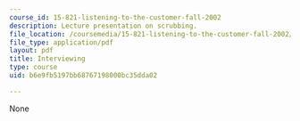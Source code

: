 ```yaml
---
course_id: 15-821-listening-to-the-customer-fall-2002
description: Lecture presentation on scrubbing.
file_location: /coursemedia/15-821-listening-to-the-customer-fall-2002/b6e9fb5197bb68767198000bc35dda02_prep20for20scrubbing20class.pdf
file_type: application/pdf
layout: pdf
title: Interviewing
type: course
uid: b6e9fb5197bb68767198000bc35dda02

---
```

None